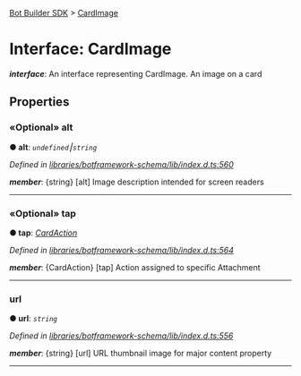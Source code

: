 [Bot Builder SDK](../README.md) > [CardImage](../interfaces/botbuilder.cardimage.md)



# Interface: CardImage

*__interface__*: An interface representing CardImage. An image on a card



## Properties
<a id="alt"></a>

### «Optional» alt

**●  alt**:  *`undefined`⎮`string`* 

*Defined in [libraries/botframework-schema/lib/index.d.ts:560](https://github.com/Microsoft/botbuilder-js/blob/99f6a4a/libraries/botframework-schema/lib/index.d.ts#L560)*


*__member__*: {string} [alt] Image description intended for screen readers





___

<a id="tap"></a>

### «Optional» tap

**●  tap**:  *[CardAction](botbuilder.cardaction.md)* 

*Defined in [libraries/botframework-schema/lib/index.d.ts:564](https://github.com/Microsoft/botbuilder-js/blob/99f6a4a/libraries/botframework-schema/lib/index.d.ts#L564)*


*__member__*: {CardAction} [tap] Action assigned to specific Attachment





___

<a id="url"></a>

###  url

**●  url**:  *`string`* 

*Defined in [libraries/botframework-schema/lib/index.d.ts:556](https://github.com/Microsoft/botbuilder-js/blob/99f6a4a/libraries/botframework-schema/lib/index.d.ts#L556)*


*__member__*: {string} [url] URL thumbnail image for major content property





___


